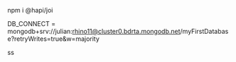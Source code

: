 npm i @hapi/joi

DB_CONNECT = mongodb+srv://julian:rhino11@cluster0.bdrta.mongodb.net/myFirstDatabase?retryWrites=true&w=majority

ss
